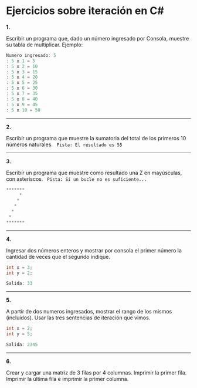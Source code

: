 # Ejercicios sobre iteración en C#

**1.** 

Escribír un programa que, dado un número ingresado por Consola, muestre su tabla de multiplicar. Ejemplo:

```csharp
Numero ingresado: 5
: 5 x 1 = 5                                                                                      
: 5 x 2 = 10                                                                                     
: 5 x 3 = 15                                                                                     
: 5 x 4 = 20                                                                                     
: 5 x 5 = 25                                                                                     
: 5 x 6 = 30                                                                                     
: 5 x 7 = 35                                                                                     
: 5 x 8 = 40                                                                                     
: 5 x 9 = 45                                                                                     
: 5 x 10 = 50 
```

---------

**2.** 

Escribír un programa que muestre la sumatoria del total de los primeros 10 números naturales. <code> Pista: El resultado es 55 </code>

---------

**3.** 

Escribír un programa que muestre como resultado una Z en mayúsculas, con asteríscos. <code> Pista: Si un bucle no es suficiente... </code>

```csharp
*******                                                                                                     
     *                                                                                                      
    *                                                                                                       
   *                                                                                                        
  *                                                                                                         
 *                                                                                                       
*******
```

---------

**4.** 

Ingresar dos números enteros y mostrar por consola el primer número la cantidad de veces que el segundo indique.
```csharp
int x = 3;
int y = 2;

Salida: 33
```

---------

**5.** 

A partír de dos numeros ingresados, mostrar el rango de los mismos (incluídos). 
Usar las tres sentencias de iteración que vimos.
```csharp
int x = 2;
int y = 5;

Salida: 2345
```

---------

**6.** 

Crear y cargar una matriz de 3 filas por 4 columnas. 
Imprimir la primer fila. 
Imprimir la última fila e imprimir la primer columna.

